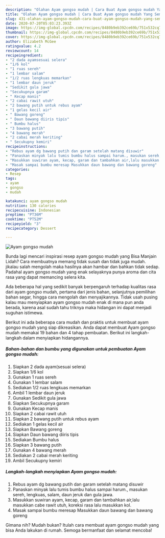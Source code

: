 ```yaml
---
description: "Olahan Ayam gongso mudah | Cara Buat Ayam gongso mudah Yang Sempurna"
title: "Olahan Ayam gongso mudah | Cara Buat Ayam gongso mudah Yang Sempurna"
slug: 431-olahan-ayam-gongso-mudah-cara-buat-ayam-gongso-mudah-yang-sempurna
date: 2020-07-20T05:03:23.393Z
image: https://img-global.cpcdn.com/recipes/8480b9eb392ce69b/751x532cq70/ayam-gongso-mudah-foto-resep-utama.jpg
thumbnail: https://img-global.cpcdn.com/recipes/8480b9eb392ce69b/751x532cq70/ayam-gongso-mudah-foto-resep-utama.jpg
cover: https://img-global.cpcdn.com/recipes/8480b9eb392ce69b/751x532cq70/ayam-gongso-mudah-foto-resep-utama.jpg
author: Elizabeth McGee
ratingvalue: 4.2
reviewcount: 14
recipeingredient:
- "2 dada ayamsesuai selera"
- "1/6 kol"
- "1 ruas sereh"
- "1 lembar salam"
- "1/2 ruas lengkuas memarkan"
- "1 lembar daun jeruk"
- "Sedikit gula jawa"
- "Secukupnya garam"
- " Kecap manis"
- "2 cabai rawit utuh"
- "2 bawang putih untuk rebus ayam"
- "1 gelas kecil air"
- " Bawang goreng"
- " Daun bawang diiris tipis"
- " Bumbu halus"
- "3 bawang putih"
- "4 bawang merah"
- "2 cabai merah keriting"
- " Secukupny kemiri"
recipeinstructions:
- "Rebus ayam dg bawang putih dan garam setelah matang disuwir"
- "Panaskan minyak lalu tumis bumbu halus sampai harum., masukan sereh, lengkuas, salam, daun jeruk dan gula jawa."
- "Masukkan suwiran ayam, kecap, garam dan tambahkan air,lalu masukkan cabe rawit utuh, koreksi rasa lalu masukkan kol."
- "Masak sampai bumbu meresap Masukkan daun bawang dan bawang goreng"
categories:
- Resep
tags:
- ayam
- gongso
- mudah

katakunci: ayam gongso mudah 
nutrition: 130 calories
recipecuisine: Indonesian
preptime: "PT36M"
cooktime: "PT52M"
recipeyield: "3"
recipecategory: Dessert

---
```



![Ayam gongso mudah](https://img-global.cpcdn.com/recipes/8480b9eb392ce69b/751x532cq70/ayam-gongso-mudah-foto-resep-utama.jpg)

Bunda lagi mencari inspirasi resep ayam gongso mudah yang Bisa Manjain Lidah? Cara membuatnya memang tidak susah dan tidak juga mudah. jikalau salah mengolah maka hasilnya akan hambar dan bahkan tidak sedap. Padahal ayam gongso mudah yang enak selayaknya punya aroma dan cita rasa yang dapat memancing selera kita.

Ada beberapa hal yang sedikit banyak berpengaruh terhadap kualitas rasa dari ayam gongso mudah, pertama dari jenis bahan, selanjutnya pemilihan bahan segar, hingga cara mengolah dan menyajikannya. Tidak usah pusing kalau mau menyiapkan ayam gongso mudah enak di mana pun anda berada, karena asal sudah tahu triknya maka hidangan ini dapat menjadi suguhan istimewa.




Berikut ini ada beberapa cara mudah dan praktis untuk membuat ayam gongso mudah yang siap dikreasikan. Anda dapat membuat Ayam gongso mudah memakai 19 bahan dan 4 tahap pembuatan. Berikut ini langkah-langkah dalam menyiapkan hidangannya.

<!--inarticleads1-->

##### Bahan-bahan dan bumbu yang digunakan untuk pembuatan Ayam gongso mudah:

1. Siapkan 2 dada ayam(sesuai selera)
1. Siapkan 1/6 kol
1. Gunakan 1 ruas sereh
1. Gunakan 1 lembar salam
1. Sediakan 1/2 ruas lengkuas memarkan
1. Ambil 1 lembar daun jeruk
1. Gunakan Sedikit gula jawa
1. Siapkan Secukupnya garam
1. Gunakan  Kecap manis
1. Siapkan 2 cabai rawit utuh
1. Siapkan 2 bawang putih untuk rebus ayam
1. Sediakan 1 gelas kecil air
1. Siapkan  Bawang goreng
1. Siapkan  Daun bawang diiris tipis
1. Sediakan  Bumbu halus
1. Siapkan 3 bawang putih
1. Gunakan 4 bawang merah
1. Sediakan 2 cabai merah keriting
1. Ambil  Secukupny kemiri




<!--inarticleads2-->

##### Langkah-langkah menyiapkan Ayam gongso mudah:

1. Rebus ayam dg bawang putih dan garam setelah matang disuwir
1. Panaskan minyak lalu tumis bumbu halus sampai harum., masukan sereh, lengkuas, salam, daun jeruk dan gula jawa.
1. Masukkan suwiran ayam, kecap, garam dan tambahkan air,lalu masukkan cabe rawit utuh, koreksi rasa lalu masukkan kol.
1. Masak sampai bumbu meresap Masukkan daun bawang dan bawang goreng




Gimana nih? Mudah bukan? Itulah cara membuat ayam gongso mudah yang bisa Anda lakukan di rumah. Semoga bermanfaat dan selamat mencoba!
